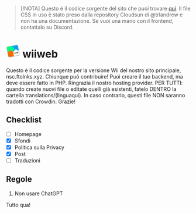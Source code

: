 > [!NOTA]
> Questo è il codice sorgente del sito che puoi trovare [qui](http://wii.ftolnks.xyz). Il file CSS in uso è stato preso dalla repository Cloudsun di @trlandrew e non ha una documentazione. Se vuoi una mano con il frontend, contattalo su Discord.

# <img src="/img/Logo.png" width="38"/> wiiweb

Questo è il codice sorgente per la versione Wii del nostro sito principale, nsc.ftolnks.xyz. Chiunque può contribuire!
Puoi creare il tuo backend, ma deve essere fatto in PHP. Ringrazia il nostro hosting provider.
PER TUTTI: quando create nuovi file o editate quelli già esistenti, fatelo DENTRO la cartella translations/(linguaqui). In caso contrario, questi file NON saranno tradotti con Crowdin. Grazie!

## Checklist

- [ ] Homepage
- [x] Sfondi
- [x] Politica sulla Privacy
- [x] Post
- [ ] Traduzioni

## Regole

1. Non usare ChatGPT

Tutto qua!
